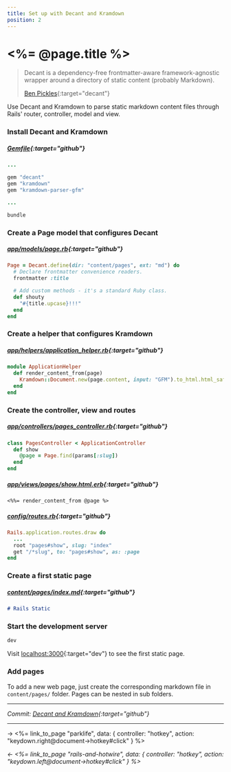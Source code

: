 ```yaml
---
title: Set up with Decant and Kramdown
position: 2
---
```


# <%= @page.title %>

> Decant is a dependency-free frontmatter-aware framework-agnostic wrapper around a directory of static content (probably Markdown).
>
> [Ben Pickles](https://www.benpickles.com/articles/95-introducing-decant){:target="decant"}

Use Decant and Kramdown to parse static markdown content files through Rails' router, controller, model and view.

### Install Decant and Kramdown

##### _[Gemfile](https://github.com/fcatuhe/rails-static/blob/343b28a2dbacc5e573861089618b311a98788ed9/Gemfile#L25){:target="github"}_

```ruby
...

gem "decant"
gem "kramdown"
gem "kramdown-parser-gfm"

...
```

```sh
bundle
```

### Create a Page model that configures Decant

##### _[app/models/page.rb](https://github.com/fcatuhe/rails-static/blob/343b28a2dbacc5e573861089618b311a98788ed9/app/models/page.rb){:target="github"}_

```ruby
Page = Decant.define(dir: "content/pages", ext: "md") do
  # Declare frontmatter convenience readers.
  frontmatter :title

  # Add custom methods - it's a standard Ruby class.
  def shouty
    "#{title.upcase}!!!"
  end
end
```

### Create a helper that configures Kramdown

##### _[app/helpers/application_helper.rb](https://github.com/fcatuhe/rails-static/blob/343b28a2dbacc5e573861089618b311a98788ed9/app/helpers/application_helper.rb){:target="github"}_

```ruby
module ApplicationHelper
  def render_content_from(page)
    Kramdown::Document.new(page.content, input: "GFM").to_html.html_safe
  end
end
```

### Create the controller, view and routes

##### _[app/controllers/pages_controller.rb](https://github.com/fcatuhe/rails-static/blob/343b28a2dbacc5e573861089618b311a98788ed9/app/controllers/pages_controller.rb){:target="github"}_

```ruby
class PagesController < ApplicationController
  def show
    @page = Page.find(params[:slug])
  end
end
```

##### _[app/views/pages/show.html.erb](https://github.com/fcatuhe/rails-static/blob/343b28a2dbacc5e573861089618b311a98788ed9/app/views/pages/show.html.erb){:target="github"}_

```erb
<%%= render_content_from @page %>
```

##### _[config/routes.rb](https://github.com/fcatuhe/rails-static/blob/343b28a2dbacc5e573861089618b311a98788ed9/config/routes.rb#L15){:target="github"}_

```ruby
Rails.application.routes.draw do
  ...
  root "pages#show", slug: "index"
  get "/*slug", to: "pages#show", as: :page
end
```

### Create a first static page

##### _[content/pages/index.md](https://github.com/fcatuhe/rails-static/blob/343b28a2dbacc5e573861089618b311a98788ed9/content/pages/index.md?plain=1){:target="github"}_

```markdown
# Rails Static
```

### Start the development server

```sh
dev
```

Visit [localhost:3000](http://localhost:3000){:target="dev"} to see the first static page.

### Add pages

To add a new web page, just create the corresponding markdown file in `content/pages/` folder. Pages can be nested in sub folders.

---

_Commit: [Decant and Kramdown](https://github.com/fcatuhe/rails-static/commit/343b28a2dbacc5e573861089618b311a98788ed9){:target="github"}_

---

→ <%= link_to_page "parklife", data: { controller: "hotkey", action: "keydown.right@document->hotkey#click" } %>

_← <%= link_to_page "rails-and-hotwire", data: { controller: "hotkey", action: "keydown.left@document->hotkey#click" } %>_
